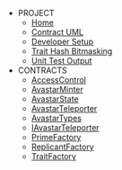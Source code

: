 * PROJECT
	* [Home](/)
	* [Contract UML](ContractUML.md) 
	* [Developer Setup](DeveloperSetup.md)
	* [Trait Hash Bitmasking](TraitHashBitmasking.md)
	* [Unit Test Output](UnitTestOutput.md)
* CONTRACTS
	* [AccessControl](AccessControl.md)
	* [AvastarMinter](AvastarMinter.md)
	* [AvastarState](AvastarState.md)
	* [AvastarTeleporter](AvastarTeleporter.md)
	* [AvastarTypes](AvastarTypes.md)
	* [IAvastarTeleporter](IAvastarTeleporter.md)
	* [PrimeFactory](PrimeFactory.md)
	* [ReplicantFactory](ReplicantFactory.md)
	* [TraitFactory](TraitFactory.md)
